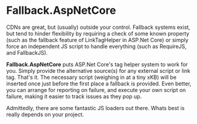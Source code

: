 Fallback.AspNetCore
===================

CDNs are great, but (usually) outside your control. Fallback systems exist, but tend to hinder flexibility by requiring a check of some known property (such as the fallback feature of LinkTagHelper in ASP.Net Core) or simply force an independent JS script to handle everything (such as RequireJS, and FallbackJS).

**Fallback.AspNetCore** puts ASP.Net Core's tag helper system to work for you. Simply provide the alternative source(s) for any external script or link tag. That's it. The necessary script (weighing in at a tiny xKB) will be inserted once just before the first place a fallback is provided. Even better, you can arrange for reporting on failure, and execute your own script on failure, making it easier to track issues as they pop up.

Admittedly, there are some fantastic JS loaders out there. Whats best is really depends on your project.
